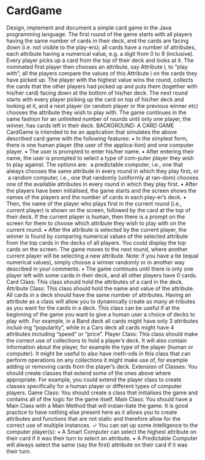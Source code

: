 # CardGame

 
Design, implement and document a simple card game in the Java programming language.
The first round of the game starts with all players having the same number of cards in their deck, and the cards are facing down (i.e. not visible to the play-ers); all cards have a number of attributes, each attribute having a numerical value, e.g. a digit from 0 to 9 (inclusive).
Every player picks up a card from the top of their deck and looks at it.
The nominated first player then chooses an attribute, say Attribute i, to “play with”; all the players compare the values of this Attribute i on the cards they have picked up.
The player with the highest value wins the round, collects the cards that the other players had picked up and puts them (together with his/her card) facing down at the bottom of his/her deck.
The next round starts with every player picking up the card on top of his/her deck and looking at it, and a next player (or random player or the previous winner etc) chooses the attribute they wish to play with.
The game continues in the same fashion for an unlimited number of rounds until only one player, the winner, has cards left in their deck.
BACKGROUND: A CARD GAME
CardGame is intended to be an application that simulates the above described card game with the following features:
▪	In the simplest form, there is one human player (the user of the applica-tion) and one computer player.
▪	The user is prompted to enter his/her name.
▪	After entering their name, the user is prompted to select a type of com-puter player they wish to play against. The options are:
­	a predictable computer, i.e., one that always chooses the same attribute in every round in which they play first, or
­	a random computer, i.e., one that randomly (uniformly at ran-dom) chooses one of the available attributes in every round in which they play first.
▪	After the players have been initialised, the game starts and the screen shows the names of the players and the number of cards in each play-er’s deck.
▪	Then, the name of the player who plays first in the current round (i.e., current player) is shown on the screen, followed by the card at the top of their deck. If the current player is human, then there is a prompt on the screen for them to choose which attribute they wish to play with on the current round.
▪	After the attribute is selected by the current player, the winner is found by comparing numerical values of the selected attribute from the top cards in the decks of all players. You could display the top cards on the screen. The game moves to the next round, where another current player will be selecting a new attribute.
Note: if you have a tie (equal numerical values), simply choose a winner randomly or in another way described in your comments.
▪	The game continues until there is only one player left with some cards in their deck, and all other players have 0 cards.
Card Class: This class should hold the attributes of a card in the deck.
Attribute Class: This class should hold the name and value of the attribute. All cards in a deck should have the same number of attributes. 
Having an attribute as a class will allow you to dynamically create as many at-tributes as you want for the cards in a deck. This class can be useful if at the beginning of the game you want to give a human user a choice of decks to play with. For example, in a Band deck all cards might have only 3 attributes includ-ing “popularity”, while in a Cars deck all cards might have 4 attributes including “speed” or “price”.
Player Class: This class should make the correct use of collections to hold a player’s deck. It will also contain information about the player, for example the type of the player (human or computer). It might be useful to also have meth-ods in this class that can perform operations on any collections it might make use of, for example adding or removing cards from the player’s deck.
Extension of Classes: You should create classes that extend some of the ones above where appropriate. For example, you could extend the player class to create classes specifically for a human player or different types of computer players.
Game Class: You should create a class that initialises the game and contains all of the logic for the game itself.
Main Class: You should have a Main Class with a Main Method that will instan-tiate the game. It is good practice to have nothing else present here as it allows you to create attributes and functions that are not static and therefore allow for the correct use of multiple instances.
✓	You can set up some intelligence to the computer player(s):
▪	 A Smart Computer can select the highest attribute on their card if it was their turn to select an attribute.
▪	A Predictable Computer will always select the same (say the first) attribute on their card if it was their turn.

